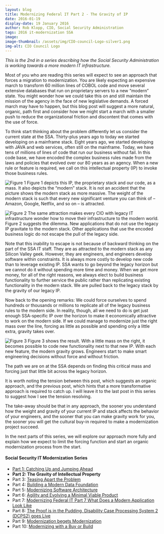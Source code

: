 ```yaml
---
layout: blog
title: Modernizing Federal IT Part 2 - The Gravity of IP
date: 2016-01-19
display-date: 19 January 2016
author: Rob Klopp, CIO, Social Security Administration
tags: 2016 it-modernization SSA
image:
image-thumbnail: /assets/img/CIO-council-Logo-silver1.png
img-alt: CIO Council Logo
---
```

_This is the 2nd in a series describing how the Social Security Administration is working towards a more modern IT infrastructure._

Most of you who are reading this series will expect to see an approach that forces a migration to modernization. You are likely expecting an expensive march to transform 60 million lines of COBOL code and move several extensive databases that run on proprietary servers to a new “modern” state. You might wonder how we could take this on and still maintain the mission of the agency in the face of new legislative demands. A forced march may have to happen, but this blog post will suggest a more natural, organic, path first and consider how we might start a march with a smaller push to reduce the organizational friction and discontent that comes with the use of force.

To think start thinking about the problem differently let us consider the current state at the SSA. Thirty-plus years ago to today we started developing on a mainframe stack. Eight years ago, we started developing with JAVA and web services, often still on the mainframe. Today, we have tens of millions of lines of code that run our business without fail. In this code base, we have encoded the complex business rules made from the laws and policies that evolved over our 80 years as an agency. When a new rule or feature is required, we call on this intellectual property (IP) to invoke those business rules.

![Figure 1]({{site.baseurl}}/assets/img/blog/2016.01.19.ssa.modernization.jpg)
Figure 1 depicts this IP, the proprietary stack and our code, as a mass. It also depicts the “modern” stack. It is not an accident that the picture shows the modern stack as more massive. The weight of the modern stack is such that every new significant venture you can think of –  Amazon, Google, Netflix, and so on – is attracted.

![Figure 2]({{site.baseurl}}/assets/img/blog/2016.01.19.ssa.modernization2.jpg)
The same attraction makes every CIO with legacy IT infrastructure wonder how to move their infrastructure to the modern world. Figure 2 suggests the dilemma. New applications that do not use the legacy IP gravitate to the modern stack. Other applications that use the encoded business logic do not escape the pull of the legacy side.

Note that this inability to escape is not because of backward thinking on the part of the SSA IT staff. They are as attracted to the modern stack as any Silicon Valley geek. However, they are engineers, and engineers develop software within constraints. It is always more costly to develop new code than to leverage existing IP. SSA wants to go beyond the legacy horizon but we cannot do it without spending more time and money. When we get more money, for all of the right reasons, we always elect to build business functionality to further service the public rather than replicating existing functionality in the modern stack. We are pulled back to the legacy stack by the gravity of our legacy IP.

Now back to the opening remarks: We could force ourselves to spend hundreds or thousands or millions to replicate all of the legacy business rules to the modern side. In reality, though, all we need to do is get just enough SSA-specific IP over the horizon to make it economically attractive to work on the modern side. If we could manage to modernize just the right mass over the line,  forcing as little as possible and spending only a little extra, gravity takes over.

![Figure 3]({{site.baseurl}}/assets/img/blog/2016.01.19.ssa.modernization3.jpg)
Figure 3 shows the result. With a little mass on the right, it becomes possible to code new functionality next to that new IP. With each new feature, the modern gravity grows. Engineers start to make smart engineering decisions without force and without friction.

The path we are on at the SSA depends on finding this critical mass and forcing just that little bit across the legacy horizon.

It is worth noting the tension between this post, which suggests an organic approach, and the previous post, which hints that a more transformative approach is required to catch up. I will leave it to the last post in this series to suggest how I see the tension resolving.

The take-away should be that in any approach, the sooner you understand how the weight and gravity of your current IP and stack affects the behavior of your engineers, and the sooner that you can make gravity work for you, the sooner you will get the cultural buy-in required to make a modernization project succeed.

In the next parts of this series, we will explore our approach more fully and explain how we expect to limit the forcing function and start an organic modernization process from the start.

#### Social Security IT Modernization Series
* [Part 1: Catching Up and Jumping Ahead]({{site.baseurl}}/2015/12/10/ssa-modernization-1)
* **Part 2: The Gravity of Intellectual Property**
* Part 3: [Teasing Apart the Problem]({{site.baseurl}}/2016/03/07/ssa-modernization-3)
* Part 4: [Building a Modern Data Foundation]({{site.baseurl}}/2016/03/21/ssa-modernization-4)
* Part 5: [Modernizing Software Architecture]({{site.baseurl}}/2016/05/23/ssa-modernization-5)
* Part 6: [Agility and Evolving a Minimal Viable Product]({{site.baseurl}}/2016/11/07/ssa-modernization-6)
* Part 7: [Modernizing Federal IT Part 7 What Does a Modern Application Look Like]({{site.baseurl}}/2016/11/22/ssa-modernization-7)
* Part 8: [The Proof is in the Pudding, Disability Case Processing System 2 (DCPS2) goes Live]({{site.baseurl}}/2017/01/09/ssa-modernization-8)
* Part 9: [Modernization begets Modernization]({{site.baseurl}}/2017/03/27/ssa-modernization-9)
* Part 10: [Modernizing with a Buy or Build]({{site.baseurl}}/2017/04/14/ssa-modernization-10)
